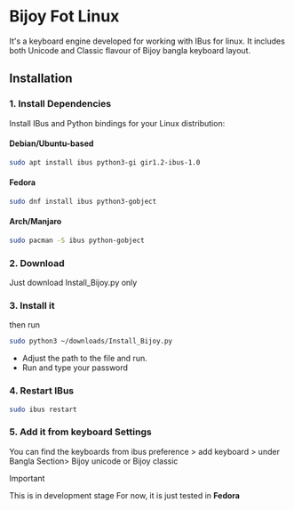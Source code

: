 # Bijoy Fot Linux
It's a keyboard engine developed for working with IBus for linux. It includes both Unicode and Classic flavour of Bijoy bangla keyboard layout.
## Installation
### 1. Install Dependencies
Install IBus and Python bindings for your Linux distribution:

#### Debian/Ubuntu-based
```bash
sudo apt install ibus python3-gi gir1.2-ibus-1.0
```
#### Fedora
```bash
sudo dnf install ibus python3-gobject
```
#### Arch/Manjaro
```bash
sudo pacman -S ibus python-gobject
```
### 2. Download 
Just download Install_Bijoy.py only
### 3. Install it
then run 
```bash
sudo python3 ~/downloads/Install_Bijoy.py
```
- Adjust the path to the file and run.
- Run and type your password
### 4. Restart IBus
```bash
sudo ibus restart
```
### 5. Add it from keyboard Settings
You can find the keyboards from ibus preference > add keyboard  > under Bangla Section> Bijoy unicode or Bijoy classic

> [!IMPORTANT]
> This is in development stage
> For now, it is just tested in **Fedora**

